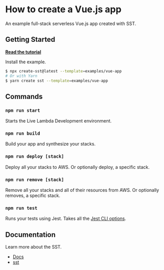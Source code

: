 # How to create a Vue.js app

An example full-stack serverless Vue.js app created with SST.

## Getting Started

[**Read the tutorial**](https://sst.dev/examples/how-to-create-a-vuejs-app-with-serverless.html)

Install the example.

```bash
$ npx create-sst@latest --template=examples/vue-app
# Or with Yarn
$ yarn create sst --template=examples/vue-app
```

## Commands

### `npm run start`

Starts the Live Lambda Development environment.

### `npm run build`

Build your app and synthesize your stacks.

### `npm run deploy [stack]`

Deploy all your stacks to AWS. Or optionally deploy, a specific stack.

### `npm run remove [stack]`

Remove all your stacks and all of their resources from AWS. Or optionally removes, a specific stack.

### `npm run test`

Runs your tests using Jest. Takes all the [Jest CLI options](https://jestjs.io/docs/en/cli).

## Documentation

Learn more about the SST.

- [Docs](https://docs.sst.dev/)
- [sst](https://docs.sst.dev/packages/sst)
